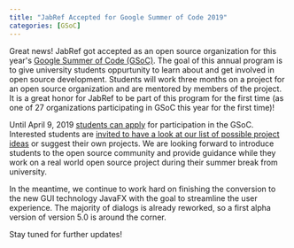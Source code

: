 ```yaml
---
title: "JabRef Accepted for Google Summer of Code 2019"
categories: [GSoC]
---
```


Great news! JabRef got accepted as an open source organization for this year's [Google Summer of Code (GSoC)](https://summerofcode.withgoogle.com/).
The goal of this annual program is to give university students oppurtunity to learn about and get involved in open source development.
Students will work three months on a project for an open source organization and are mentored by members of the project.
It is a great honor for JabRef to be part of this program for the first time (as one of 27 organizations participating in GSoC this year for the first time)!

Until April 9, 2019 [students can apply](https://summerofcode.withgoogle.com/organizations/6085209989054464/) for participation in the GSoC.
Interested students are [invited to have a look at our list of possible project ideas](http://www.jabref.org/GSoC2019.html) or suggest their own projects.
We are looking forward to introduce students to the open source community and provide guidance while they work on a real world open source project during their summer break from university.

In the meantime, we continue to work hard on finishing the conversion to the new GUI technology JavaFX with the goal to streamline the user experience.
The majority of dialogs is already reworked, so a first alpha version of version 5.0 is around the corner.

Stay tuned for further updates!
